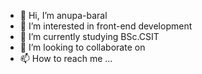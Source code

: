 - 👋 Hi, I’m anupa-baral
- 👀 I’m interested in front-end development
- 🌱 I’m currently studying BSc.CSIT 
- 💞️ I’m looking to collaborate on 
- 📫 How to reach me ...


